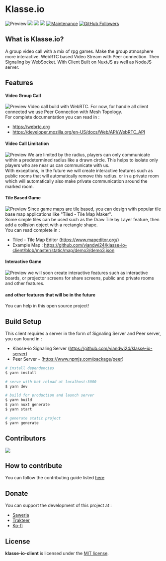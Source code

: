 # Klasse.io
![Preview](https://github.com/viandwi24/klasse-io-client/blob/master/static/screenshots/0.png?raw=true)
[![](https://img.shields.io/github/issues/viandwi24/klasse-io-client?style=flat-square)](https://img.shields.io/github/issues/viandwi24/klasse-io-client?style=flat-square) ![](https://img.shields.io/github/stars/viandwi24/klasse-io-client?style=flat-square)
![](https://img.shields.io/github/forks/viandwi24/klasse-io-client?style=flat-square) [](http://makeapullrequest.com) [![Maintenance](https://img.shields.io/badge/Maintained%3F-yes-green.svg?style=flat-square)](https://GitHub.com/viandwi24/klasse-io-client/graphs/commit-activity) [![GitHub Followers](https://img.shields.io/github/followers/viandwi24.svg?style=flat-square&label=Follow&maxAge=2592000)](https://github.com/viandwi24?tab=followers)

## What is Klasse.io?
A group video call with a mix of rpg games. Make the group atmosphere more interactive.
WebRTC based Video Stream with Peer connection. Then Signaling by WebSocket. With Client Built on NuxtJS as well as NodeJS server.

## Features
#### Video Group Call
![Preview](https://github.com/viandwi24/klasse-io-client/blob/master/static/screenshots/4.png?raw=true)
Video call build with WebRTC. For now, for handle all client connected we use Peer Connection with Mesh Topology.<br>
For complete documentation you can read in : 
  - https://webrtc.org
  - https://developer.mozilla.org/en-US/docs/Web/API/WebRTC_API

#### Video Call Limitation
![Preview](https://github.com/viandwi24/klasse-io-client/blob/master/static/screenshots/5.png?raw=true)
We are limited by the radius, players can only communicate within a predetermined radius like a drawn circle. This helps to isolate only players who are near us can communicate with us.
<br>
With exceptions, in the future we will create interactive features such as public rooms that will automatically remove this radius. or in a private room which will automatically also make private communication around the marked room.

#### Tile Based Game
![Preview](https://github.com/viandwi24/klasse-io-client/blob/master/static/screenshots/6.png?raw=true)
Since game maps are tile based, you can design with popular tile base map applications like "Tiled - Tile Map Maker".
<br>
Some simple tiles can be used such as the Draw Tile by Layer feature, then add a collision object with a rectangle shape.
<br>
You can read complete in :
  - Tiled - Tile Map Editor (https://www.mapeditor.org/)
  - Example Map : https://github.com/viandwi24/klasse-io-client/blob/master/static/map/demo3/demo3.json

#### Interactive Game
![Preview](https://github.com/viandwi24/klasse-io-client/blob/master/static/screenshots/1.png?raw=true)
we will soon create interactive features such as interactive boards, or projector screens for share screens, public and private rooms and other features.

#### and other features that will be in the future 
You can help in this open source project!

## Build Setup
This client requires a server in the form of Signaling Server and Peer server, you can found in :
  - Klasse-io Signaling Server (https://github.com/viandwi24/klasse-io-server)
  - Peer Server - (https://www.npmjs.com/package/peer)

```bash
# install dependencies
$ yarn install

# serve with hot reload at localhost:3000
$ yarn dev

# build for production and launch server
$ yarn build
$ yarn nuxt generate
$ yarn start

# generate static project
$ yarn generate
```

## Contributors
<a href="https://github.com/viandwi24/klasse-io-client/graphs/contributors">
  <img src="https://contrib.rocks/image?repo=viandwi24/klasse-io-client"/>
</a>

## How to contribute
You can follow the contributing guide listed [here](./CONTRIBUTING.md)

## Donate
You can support the development of this project at :
- [Saweria](https://saweria.co/viandwi24)
- [Trakteer](https://trakteer.id/viandwi24)
- [Ko-fi](https://ko-fi.com/viandwi24)

## License
**klasse-io-client** is licensed under the [MIT license](./LICENSE.md).
